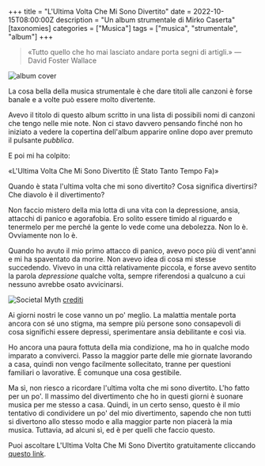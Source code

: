 +++
title = "L'Ultima Volta Che Mi Sono Divertito"
date = 2022-10-15T08:00:00Z
description = "Un album strumentale di Mirko Caserta"
[taxonomies]
categories = ["Musica"]
tags = ["musica", "strumentale", "album"]
+++

> «Tutto quello che ho mai lasciato andare porta segni di artigli.» — David
> Foster Wallace

![album cover](../../images/posts/the-last-time-i-had-fun-album-cover.png)

La cosa bella della musica strumentale è che dare titoli alle canzoni è forse
banale e a volte può essere molto divertente.

Avevo il titolo di questo album scritto in una lista di possibili nomi di
canzoni che tengo nelle mie note. Non ci stavo davvero pensando finché non ho
iniziato a vedere la copertina dell'album apparire online dopo aver premuto il
pulsante _pubblica_.

E poi mi ha colpito:

«L'Ultima Volta Che Mi Sono Divertito (È Stato Tanto Tempo Fa)»

Quando è stata l'ultima volta che mi sono divertito? Cosa significa divertirsi?
Che diavolo è il divertimento?

Non faccio mistero della mia lotta di una vita con la depressione, ansia,
attacchi di panico e agorafobia. Ero solito essere timido al riguardo e
tenermelo per me perché la gente lo vede come una debolezza. Non lo è.
Ovviamente non lo è.

Quando ho avuto il mio primo attacco di panico, avevo poco più di vent'anni e mi
ha spaventato da morire. Non avevo idea di cosa mi stesse succedendo. Vivevo in
una città relativamente piccola, e forse avevo sentito la parola _depressione_
qualche volta, sempre riferendosi a qualcuno a cui nessuno avrebbe osato
avvicinarsi.

![Societal Myth](../../images/posts/societal-myth-sarah-andersen.png)
[crediti](https://www.instagram.com/p/CjiZuPOsOr4/)

Ai giorni nostri le cose vanno un po' meglio. La malattia mentale porta ancora
con sé uno stigma, ma sempre più persone sono consapevoli di cosa significhi
essere depressi, sperimentare ansia debilitante e così via.

Ho ancora una paura fottuta della mia condizione, ma ho in qualche modo imparato
a conviverci. Passo la maggior parte delle mie giornate lavorando a casa, quindi
non vengo facilmente sollecitato, tranne per questioni familiari o lavorative. È
comunque una cosa gestibile.

Ma sì, non riesco a ricordare l'ultima volta che mi sono divertito. L'ho fatto
per un po'. Il massimo del divertimento che ho in questi giorni è suonare musica
per me stesso a casa. Quindi, in un certo senso, questo è il mio tentativo di
condividere un po' del mio divertimento, sapendo che non tutti si divertono allo
stesso modo e alla maggior parte non piacerà la mia musica. Tuttavia, ad alcuni
sì, ed è per quelli che faccio questo.

Puoi ascoltare L'Ultima Volta Che Mi Sono Divertito gratuitamente cliccando
[questo link](https://album.link/thelasttimeihadfun).

